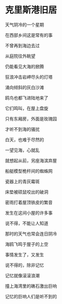    

# 克里斯港旧居

天气阴冷的一个星期

在西部乡间这是常有的事

不曾再到海边去过

从庭院往外眺望

仍能看见大海的掀腾

狂浪冲击岩岬尽头的灯塔

涌向倾斜的灰白沙滩

鸥鸟也都飞进陆地来了

它们鸣叫，在屋上盘旋

只有东厢房，外面是玫瑰园

才听不到海的骚扰

白天，也难于尽然的

一望见海，心就乱

就想起从前，另座海滨弃屋

船艇模型桅杆间的蜘蛛网

瓷器上的青灰霉斑

床垫被硕鼠咬出的破洞

密雨打着屋顶铁皮的繁音

发生在这间小屋的许多事

说不得，不能让人知道

那时的天气也常会连日阴冷

海鸥飞鸣于屋子的上空

事情发生了，又发生

说不得的，除非记忆

记忆就像滚滚浪潮

撞上海湾里的礁石激出巨响

记忆的巨响人们是听不到的